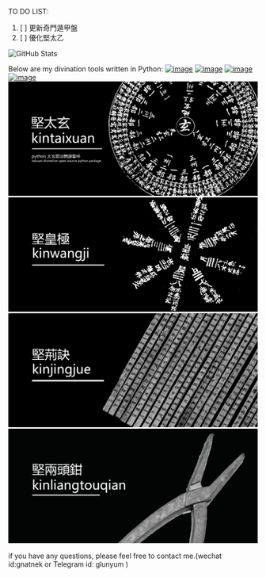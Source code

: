 TO DO LIST:
1. [ ] 更新奇門遁甲盤
2. [ ] 優化堅太乙

![GitHub Stats](https://github-readme-stats.vercel.app/api?username=kentang2017&title_color=9925be&text_color=2596be&bg_color=041014)

Below are my divination tools written in Python:
[![image](https://github.com/kentang2017/ichingshifa/blob/master/pic/iching.png)](https://iching.streamlit.app/)
[![image](https://github.com/kentang2017/kintaiyi/blob/master/pic/Untitled-1.png)](https://kintaiyi.streamlit.app/)
[![image](https://github.com/kentang2017/kinliuren/blob/master/pic/Untitled-33.png)](https://kinliuren.streamlit.app/)
[![image](https://github.com/kentang2017/kinqimen/blob/master/pic/Untitled-22.png)](https://kinqimen.streamlit.app/)
[![image](https://github.com/kentang2017/taixuanshifa/blob/master/pic/taixuan.png)](https://kintaixuan.streamlit.app/)
[![image](https://github.com/kentang2017/kinwangji/blob/main/pic/kwj.png)](https://kinwangji.streamlit.app/)
[![image](https://raw.githubusercontent.com/kentang2017/jingjue/master/pic/jingjue.png)](https://jingjue.streamlit.app/)
[![image](https://github.com/kentang2017/liangtouqian/blob/main/pic/Untitled-44.png)](https://liangtouqian.streamlit.app/)


if you have any questions, please feel free to contact me.(wechat id:gnatnek or Telegram id: glunyum )

<!--
**kentang2017/kentang2017** is a ✨ _special_ ✨ repository because its `README.md` (this file) appears on your GitHub profile.

Here are some ideas to get you started:

- 🔭 I’m currently working on ...
- 🌱 I’m currently learning ...
- 👯 I’m looking to collaborate on ...
- 🤔 I’m looking for help with ...
- 💬 Ask me about ...
- 📫 How to reach me: ...
- 😄 Pronouns: ...
- ⚡ Fun fact: ...
-->
